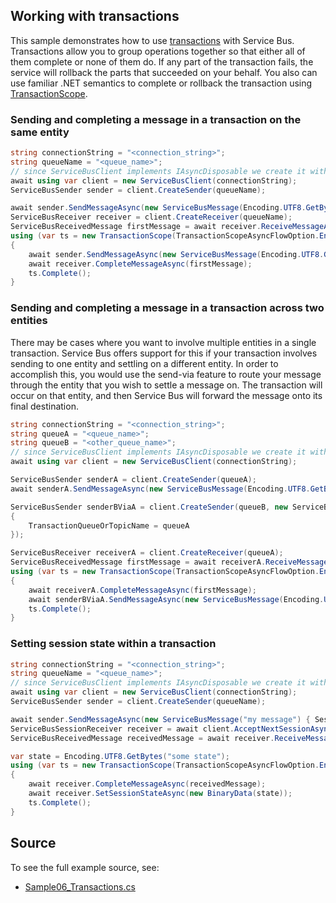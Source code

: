 ## Working with transactions

This sample demonstrates how to use [transactions](https://docs.microsoft.com/azure/service-bus-messaging/service-bus-transactions) with Service Bus. Transactions allow you to group operations together so that either all of them complete or none of them do. If any part of the transaction fails, the service will rollback the parts that succeeded on your behalf. You also can use familiar .NET semantics to complete or rollback the transaction using [TransactionScope](https://docs.microsoft.com/dotnet/api/system.transactions.transactionscope?view=netcore-3.1).

### Sending and completing a message in a transaction on the same entity

```C# Snippet:ServiceBusTransactionalSend
string connectionString = "<connection_string>";
string queueName = "<queue_name>";
// since ServiceBusClient implements IAsyncDisposable we create it with "await using"
await using var client = new ServiceBusClient(connectionString);
ServiceBusSender sender = client.CreateSender(queueName);

await sender.SendMessageAsync(new ServiceBusMessage(Encoding.UTF8.GetBytes("First")));
ServiceBusReceiver receiver = client.CreateReceiver(queueName);
ServiceBusReceivedMessage firstMessage = await receiver.ReceiveMessageAsync();
using (var ts = new TransactionScope(TransactionScopeAsyncFlowOption.Enabled))
{
    await sender.SendMessageAsync(new ServiceBusMessage(Encoding.UTF8.GetBytes("Second")));
    await receiver.CompleteMessageAsync(firstMessage);
    ts.Complete();
}
```

### Sending and completing a message in a transaction across two entities

There may be cases where you want to involve multiple entities in a single transaction. Service Bus offers support for this if your transaction involves sending to one entity and settling on a different entity. In order to accomplish this, you would use the send-via feature to route your message through the entity that you wish to settle a message on. The transaction will occur on that entity, and then Service Bus will forward the message onto its final destination.

```C# Snippet:ServiceBusTransactionalSendVia
string connectionString = "<connection_string>";
string queueA = "<queue_name>";
string queueB = "<other_queue_name>";
// since ServiceBusClient implements IAsyncDisposable we create it with "await using"
await using var client = new ServiceBusClient(connectionString);

ServiceBusSender senderA = client.CreateSender(queueA);
await senderA.SendMessageAsync(new ServiceBusMessage(Encoding.UTF8.GetBytes("First")));

ServiceBusSender senderBViaA = client.CreateSender(queueB, new ServiceBusSenderOptions
{
    TransactionQueueOrTopicName = queueA
});

ServiceBusReceiver receiverA = client.CreateReceiver(queueA);
ServiceBusReceivedMessage firstMessage = await receiverA.ReceiveMessageAsync();
using (var ts = new TransactionScope(TransactionScopeAsyncFlowOption.Enabled))
{
    await receiverA.CompleteMessageAsync(firstMessage);
    await senderBViaA.SendMessageAsync(new ServiceBusMessage(Encoding.UTF8.GetBytes("Second")));
    ts.Complete();
}
```

### Setting session state within a transaction

```C# Snippet:ServiceBusTransactionalSetSessionState
string connectionString = "<connection_string>";
string queueName = "<queue_name>";
// since ServiceBusClient implements IAsyncDisposable we create it with "await using"
await using var client = new ServiceBusClient(connectionString);
ServiceBusSender sender = client.CreateSender(queueName);

await sender.SendMessageAsync(new ServiceBusMessage("my message") { SessionId = "sessionId" });
ServiceBusSessionReceiver receiver = await client.AcceptNextSessionAsync(queueName);
ServiceBusReceivedMessage receivedMessage = await receiver.ReceiveMessageAsync();

var state = Encoding.UTF8.GetBytes("some state");
using (var ts = new TransactionScope(TransactionScopeAsyncFlowOption.Enabled))
{
    await receiver.CompleteMessageAsync(receivedMessage);
    await receiver.SetSessionStateAsync(new BinaryData(state));
    ts.Complete();
}
```

## Source

To see the full example source, see:

* [Sample06_Transactions.cs](https://github.com/Azure/azure-sdk-for-net/blob/master/sdk/servicebus/Azure.Messaging.ServiceBus/tests/Samples/Sample06_Transactions.cs)
